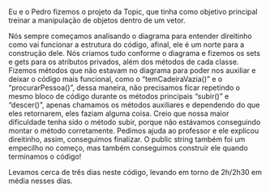 Eu e o Pedro fizemos o projeto da Topic, que tinha como objetivo principal treinar a manipulação de objetos dentro de um vetor.

Nós sempre começamos analisando o diagrama para entender direitinho como vai funcionar a estrutura do código, afinal, ele é um norte para a construção dele. Nós criamos tudo conforme o diagrama e fizemos os sets e gets para os atributos privados, além dos métodos de cada classe. Fizemos métodos que não estavam no diagrama para poder nos auxiliar e deixar o código mais funcional, como o “temCadeiraVazia()” e o “procurarPessoa()”, dessa maneira, não precisamos ficar repetindo o mesmo bloco de código durante os métodos principais “subir()” e “descer()”, apenas chamamos os métodos auxiliares e dependendo do que eles retornarem, eles faziam alguma coisa. Creio que nossa maior dificuldade tenha sido o método subir, porque não estávamos conseguindo montar o método corretamente. Pedimos ajuda ao professor e ele explicou direitinho, assim, conseguimos finalizar. O public string também foi um empecilho no começo, mas também conseguimos construir ele quando terminamos o código!

Levamos cerca de três dias neste código, levando em torno de 2h/2h30 em média nesses dias. 